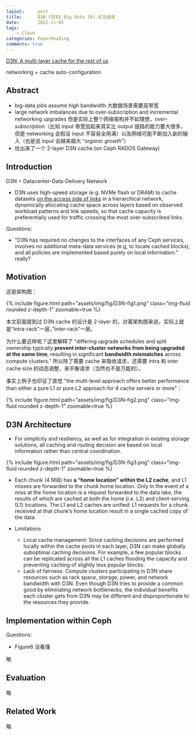 ```yaml
---
layout:     post
title:      D3N (IEEE Big Data 19) 论文阅读
date:       2022-11-05
tags:
    - Cloud
categories: PaperReading
comments: true
---
```


[D3N: A multi-layer cache for the rest of us](https://www.ccs.neu.edu/home/pjd/papers/ekaynar_bigdata19.pdf)

networking + cache auto-configuration

## Abstract

- big-data jobs assume high bandwidth 大数据场景需要高带宽
- large network imbalances due to over-subscription and incremental networking upgrades 但是实际上整个网络架构并不如理想，*over-subscription*（比如 input 带宽加起来其实比 output 链路的能力要大很多，但是 networking 会假设 input 不容易全用满）以及网络可能不断加入新的输入（也是说 input 会越来越大 “*organic growth*”）
- 给出来了一个 2-layer D3N cache (on Ceph RADOS Gateway)

## Introduction

D3N = Datacenter-Data-Delivery Network

- D3N uses high-speed storage (e.g. NVMe flash or DRAM) to cache datasets <u>on the access side of links</u> in a hierarchical network, dynamically allocating cache space across layers based on observed workload patterns and link speeds, so that cache capacity is preferentially used for traffic crossing the most over-subscribed links.

Questions:

- "D3N has required no changes to the interfaces of any Ceph services, involves no additional meta-data services (e.g, to locate cached blocks), and all policies are implemented based purely on local information." really?

## Motivation

这是架构图：

{% include figure.html path="assets/img/fig/D3N-fig1.png" class="img-fluid rounded z-depth-1" zoomable=true %}

本文前面提到过 D3N cache 的设计是 2-layer 的，对着架构图来说，实际上就是“intra-rack”一层，”inter-rack“一层。

为什么要这样呢？这里解释了 "differing upgrade schedules and split ownership typically **prevent inter-cluster networks from being upgraded at the same time**, resulting in significant **bandwidth mismatches** across compute clusters." 所以除了需要 cache 来吸收请求，还需要 intra 和 inter cache size 的动态调整，来平衡请求（当然也不是万能的）。

事实上例子也印证了直觉 "the multi-level approach offers better performance than either a pure L1 or pure L2 approach for 4 cache servers or more"：

{% include figure.html path="assets/img/fig/D3N-fig2.png" class="img-fluid rounded z-depth-1" zoomable=true %}

## D3N Architecture

- For simplicity and resiliency, as well as for integration in existing storage solutions, all caching and routing decision are based on local information rather than central coordination.

{% include figure.html path="assets/img/fig/D3N-fig3.png" class="img-fluid rounded z-depth-1" zoomable=true %}

- Each chunk (4 MiB) has **a “home location” within the L2 cache**, and L1 misses are forwarded to the chunk home location. Only in the event of a miss at the home location is a request forwarded to the data lake, the results of which are cached at both the home (i.e. L2) and client-serving (L1) locations. The L1 and L2 caches are unified: L1 requests for a chunk received at that chunk’s home location result in a single cached copy of the data.

- Limitations
  - Local cache management: Since caching decisions are performed locally within the cache pools in each layer, D3N can make globally suboptimal caching decisions. For example, a few popular blocks can be replicated across all the L1 caches flooding the capacity and preventing caching of slightly less popular blocks.
  - Lack of fairness: Compute clusters participating in D3N share resources such as rack space, storage, power, and network bandwidth with D3N. Even though D3N tries to provide a common good by eliminating network bottlenecks, the individual benefits each cluster gets from D3N may be different and disproportionate to the resources they provide.

## Implementation within Ceph

Questions:

- Figure6 没看懂

略

## Evaluation

略

## Related Work

略

